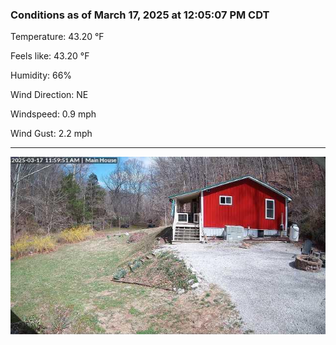 ### Conditions as of March 17, 2025 at 12:05:07 PM CDT 

Temperature: 43.20 &deg;F

Feels like: 43.20 &deg;F

Humidity: 66%

Wind Direction: NE

Windspeed: 0.9 mph

Wind Gust: 2.2 mph

---

<img src="./images/latest.jpeg"/>

